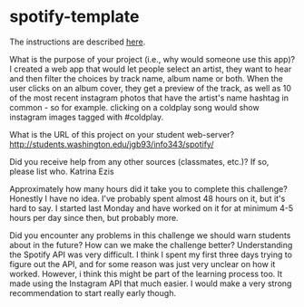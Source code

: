 # spotify-template
The instructions are described [here](http://faculty.washington.edu/mikefree/info343/#/challenges/spotify).

What is the purpose of your project (i.e., why would someone use this app)?
I created a web app that would let people select an artist, they want to hear and then filter the choices by track name, album name or both.  When the user clicks on an album cover, they get a preview of the track, as well as 10 of the most recent instagram photos that have the artist's name hashtag in common - so for example. clicking on a coldplay song would show instagram images tagged with #coldplay.

What is the URL of this project on your student web-server?
http://students.washington.edu/jgb93/info343/spotify/

Did you receive help from any other sources (classmates, etc.)? If so, please list who.
Katrina Ezis

Approximately how many hours did it take you to complete this challenge?
Honestly I have no idea.  I've probably spent almost 48 hours on it, but it's hard to say.  I started last Monday and have worked on it for at minimum 4-5 hours per day since then, but probably more.

Did you encounter any problems in this challenge we should warn students about in the future? How can we make the challenge better?
Understanding the Spotify API was very difficult.  I think I spent my first three days trying to figure out the API, and for some reason was just very unclear on how it worked.  However, i think this might be part of the learning process too.  It made using the Instagram API that much easier.  I would make a very strong recommendation to start really early though.
